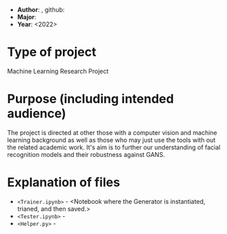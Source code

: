 # <Fooling Facial Recognition Software Using Deep Convolutional Generative Networks>
* **Author**: <Brandon Trahms>, github: [<brtrahms>](<https://github.com/brtrahms>)
* **Major**: <Computer Science>
* **Year**: <2022>

# Type of project

Machine Learning Research Project

# Purpose (including intended audience)

The project is directed at other those with a computer vision and machine learning background as well as those who may just use the tools with out the related academic work. It's aim is to further our understanding of facial recognition models and their robustness against GANS.

# Explanation of files

* `<Trainer.ipynb>` - <Notebook where the Generator is instantiated, trianed, and then saved.>
* `<Tester.ipynb>` - <Notebook where saved Generators and images can we tested against facial recognition models.>
* `<Helper.py>` - <Script with various helper functions which assist training and testing.>  
    
# Completion status 

## Enhancements: 

- [ ] <Investigate More Identities>
- [ ] <Investigate More Compact GANs>
- [ ] <Investigate Methods of Fooling Black Box Models>
- [ ] <Investigate Fooling Facial Detection>
    
# Can someone else work on this project? 
<Yes>

# Public Display/dissemination
<List any existing public facing pages here>

# License
